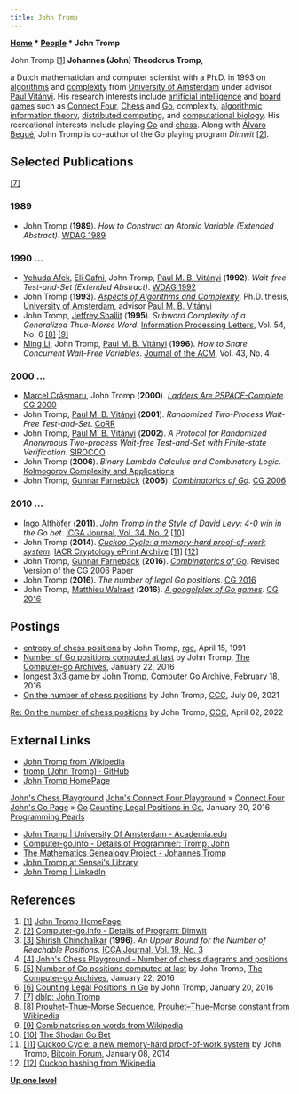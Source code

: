 ```yaml
---
title: John Tromp
---
```

**[Home](Home "Home") \* [People](People "People") \* John Tromp**



 [](https://tromp.github.io/) John Tromp <a id="cite-note-1" href="#cite-ref-1">[1]</a> 
**Johannes (John) Theodorus Tromp**,  

a Dutch mathematician and computer scientist with a Ph.D. in 1993 on [algorithms](Algorithms "Algorithms") and [complexity](https://en.wikipedia.org/wiki/Computational_complexity_theory) from [University of Amsterdam](https://en.wikipedia.org/wiki/University_of_Amsterdam) under advisor [Paul Vitányi](Mathematician#PVitany "Mathematician"). 
His research interests include [artificial intelligence](Artificial_Intelligence "Artificial Intelligence") and [board games](Games "Games") such as [Connect Four](Connect_Four "Connect Four"), [Chess](Chess "Chess") and [Go](Go "Go"), complexity, [algorithmic information theory](https://en.wikipedia.org/wiki/Algorithmic_information_theory), [distributed computing](https://en.wikipedia.org/wiki/Distributed_computing), and [computational biology](https://en.wikipedia.org/wiki/Computational_biology). 
His recreational interests include playing [Go](Go "Go") and [chess](Chess "Chess"). Along with [Álvaro Begué](%C3%81lvaro_Begu%C3%A9 "Álvaro Begué"), John Tromp is co-author of the Go playing program *Dimwit* <a id="cite-note-2" href="#cite-ref-2">[2]</a>.



## Selected Publications


<a id="cite-note-7" href="#cite-ref-7">[7]</a>



### 1989


* John Tromp (**1989**). *How to Construct an Atomic Variable (Extended Abstract)*. [WDAG 1989](http://www.informatik.uni-trier.de/~ley/db/conf/wdag/wdag89.html#Tromp89)


### 1990 ...


* [Yehuda Afek](http://www.informatik.uni-trier.de/~ley/pers/hd/a/Afek:Yehuda.html), [Eli Gafni](http://www.informatik.uni-trier.de/~ley/pers/hd/g/Gafni:Eli.html), John Tromp, [Paul M. B. Vitányi](Mathematician#PVitany "Mathematician") (**1992**). *Wait-free Test-and-Set (Extended Abstract)*. [WDAG 1992](http://www.informatik.uni-trier.de/~ley/db/conf/wdag/wdag92.html#AfekGTV92)
* John Tromp (**1993**). *[Aspects of Algorithms and Complexity](https://tromp.github.io/thesis.html)*. Ph.D. thesis, [University of Amsterdam](https://en.wikipedia.org/wiki/University_of_Amsterdam), advisor [Paul M. B. Vitányi](Mathematician#PVitany "Mathematician")
* John Tromp, [Jeffrey Shallit](Mathematician#JShallit "Mathematician") (**1995**). *Subword Complexity of a Generalized Thue-Morse Word*. [Information Processing Letters](https://en.wikipedia.org/wiki/Information_Processing_Letters), Vol. 54, No. 6 <a id="cite-note-8" href="#cite-ref-8">[8]</a> <a id="cite-note-9" href="#cite-ref-9">[9]</a>
* [Ming Li](http://www.informatik.uni-trier.de/~ley/pers/hd/l/Li:Ming.html), John Tromp, [Paul M. B. Vitányi](Mathematician#PVitany "Mathematician") (**1996**). *How to Share Concurrent Wait-Free Variables*. [Journal of the ACM](ACM#Journal "ACM"), Vol. 43, No. 4


### 2000 ...


* [Marcel Crâşmaru](index.php?title=Marcel_Cr%C3%A2%C5%9Fmaru&action=edit&redlink=1 "Marcel Crâşmaru (page does not exist)"), John Tromp (**2000**). *[Ladders Are PSPACE-Complete](http://link.springer.com/chapter/10.1007/3-540-45579-5_16)*. [CG 2000](CG_2000 "CG 2000")
* John Tromp, [Paul M. B. Vitányi](Mathematician#PVitany "Mathematician") (**2001**). *Randomized Two-Process Wait-Free Test-and-Set*. [CoRR](http://www.informatik.uni-trier.de/~ley/db/journals/corr/corr0106.html#cs-DC-0106056)
* John Tromp, [Paul M. B. Vitányi](Mathematician#PVitany "Mathematician") (**2002**). *A Protocol for Randomized Anonymous Two-process Wait-free Test-and-Set with Finite-state Verification*. [SIROCCO](http://www.informatik.uni-trier.de/~ley/db/conf/sirocco/sirocco2002.html#TrompV02)
* John Tromp (**2006**). *Binary Lambda Calculus and Combinatory Logic*. [Kolmogorov Complexity and Applications](http://www.informatik.uni-trier.de/~ley/db/conf/dagstuhl/P6051.html#Tromp06)
* John Tromp, [Gunnar Farnebäck](Gunnar_Farneb%C3%A4ck "Gunnar Farnebäck") (**2006**). *[Combinatorics of Go](http://link.springer.com/chapter/10.1007/978-3-540-75538-8_8)*. [CG 2006](CG_2006 "CG 2006")


### 2010 ...


* [Ingo Althöfer](Ingo_Alth%C3%B6fer "Ingo Althöfer") (**2011**). *John Tromp in the Style of David Levy: 4-0 win in the Go bet*. [ICGA Journal, Vol. 34, No. 2](ICGA_Journal#34_2 "ICGA Journal") <a id="cite-note-10" href="#cite-ref-10">[10]</a>
* John Tromp (**2014**). *[Cuckoo Cycle: a memory-hard proof-of-work system](https://github.com/tromp/cuckoo/blob/master/cuckoo.pdf)*. [IACR Cryptology ePrint Archive](http://www.informatik.uni-trier.de/~ley/db/journals/iacr/iacr2014.html#Tromp14) <a id="cite-note-11" href="#cite-ref-11">[11]</a> <a id="cite-note-12" href="#cite-ref-12">[12]</a>
* John Tromp, [Gunnar Farnebäck](Gunnar_Farneb%C3%A4ck "Gunnar Farnebäck") (**2016**). *[Combinatorics of Go](https://slidelegend.com/combinatorics-of-go-john-tromp_59e6582d1723dd4ae3fc8239.html)*. Revised Version of the CG 2006 Paper
* John Tromp (**2016**). *The number of legal Go positions*. [CG 2016](CG_2016 "CG 2016")
* John Tromp, [Matthieu Walraet](Matthieu_Walraet "Matthieu Walraet") (**2016**). *[A googolplex of Go games](Matthieu_Walraet#googolplex "Matthieu Walraet")*. [CG 2016](CG_2016 "CG 2016")


## Postings


* [entropy of chess positions](https://groups.google.com/d/msg/rec.games.chess/pyM6LfZPbvY/DO2V0y4BezIJ) by John Tromp, [rgc](Computer_Chess_Forums "Computer Chess Forums"), April 15, 1991
* [Number of Go positions computed at last](https://groups.google.com/d/msg/computer-go-archive/jlVCk9IRGEY/us3LHpTPCgAJ) by John Tromp, [The Computer-go Archives](http://computer-go.org/pipermail/computer-go/), January 22, 2016
* [longest 3x3 game](https://groups.google.com/d/msg/computer-go-archive/sTHY0pBpm0o/3s_YkoUlBQAJ) by John Tromp, [Computer Go Archive](https://groups.google.com/forum/#!forum/computer-go-archive), February 18, 2016
* [On the number of chess positions](http://www.talkchess.com/forum3/viewtopic.php?f=7&t=77685) by John Tromp, [CCC](CCC "CCC"), July 09, 2021


 [Re: On the number of chess positions](https://www.talkchess.com/forum3/viewtopic.php?f=7&t=77685&start=34) by John Tromp, [CCC](CCC "CCC"), April 02, 2022
## External Links


* [John Tromp from Wikipedia](https://en.wikipedia.org/wiki/John_Tromp)
* [tromp (John Tromp) · GitHub](https://github.com/tromp)
* [John Tromp HomePage](https://tromp.github.io/)


 [John's Chess Playground](https://tromp.github.io/chess/chess.html)
 [John's Connect Four Playground](https://tromp.github.io/c4/c4.html) » [Connect Four](Connect_Four "Connect Four")
 [John's Go Page](https://tromp.github.io/go.html) » [Go](Go "Go")
 [Counting Legal Positions in Go](https://tromp.github.io/go/legal.html), January 20, 2016
 [Programming Pearls](https://tromp.github.io/pearls.html)
* [John Tromp | University Of Amsterdam - Academia.edu](http://amsterdam.academia.edu/JohnTromp)
* [Computer-go.info - Details of Programmer: Tromp, John](http://www.computer-go.info/db/operson.php?a=Tromp%2C+John)
* [The Mathematics Genealogy Project - Johannes Tromp](https://genealogy.math.ndsu.nodak.edu/id.php?id=66084)
* [John Tromp at Sensei's Library](http://senseis.xmp.net/?JohnTromp)
* [John Tromp | LinkedIn](https://www.linkedin.com/in/john-tromp-b1601b8/)


## References


1. <a id="cite-ref-1" href="#cite-note-1">[1]</a> [John Tromp HomePage](https://tromp.github.io/)
2. <a id="cite-ref-2" href="#cite-note-2">[2]</a> [Computer-go.info - Details of Program: Dimwit](http://www.computer-go.info/db/oprog.php?a=Dimwit)
3. <a id="cite-ref-3" href="#cite-note-3">[3]</a> [Shirish Chinchalkar](Shirish_Chinchalkar "Shirish Chinchalkar") (**1996**). *An Upper Bound for the Number of Reachable Positions*. [ICCA Journal, Vol. 19, No. 3](ICGA_Journal#19_3 "ICGA Journal")
4. <a id="cite-ref-4" href="#cite-note-4">[4]</a> [John's Chess Playground - Number of chess diagrams and positions](https://tromp.github.io/chess/chess.html)
5. <a id="cite-ref-5" href="#cite-note-5">[5]</a> [Number of Go positions computed at last](https://groups.google.com/d/msg/computer-go-archive/jlVCk9IRGEY/us3LHpTPCgAJ) by John Tromp, [The Computer-go Archives](http://computer-go.org/pipermail/computer-go/), January 22, 2016
6. <a id="cite-ref-6" href="#cite-note-6">[6]</a> [Counting Legal Positions in Go](http://tromp.github.io/go/legal.html) by John Tromp, January 20, 2016
7. <a id="cite-ref-7" href="#cite-note-7">[7]</a> [dblp: John Tromp](https://dblp.uni-trier.de/pers/hd/t/Tromp:John)
8. <a id="cite-ref-8" href="#cite-note-8">[8]</a> [Prouhet–Thue–Morse Sequence](Max_Euwe#ProuhetThueMorseSequence "Max Euwe"), [Prouhet–Thue–Morse constant from Wikipedia](https://en.wikipedia.org/wiki/Prouhet%E2%80%93Thue%E2%80%93Morse_constant)
9. <a id="cite-ref-9" href="#cite-note-9">[9]</a> [Combinatorics on words from Wikipedia](https://en.wikipedia.org/wiki/Combinatorics_on_words)
10. <a id="cite-ref-10" href="#cite-note-10">[10]</a> [The Shodan Go Bet](http://dcook.org/gobet/)
11. <a id="cite-ref-11" href="#cite-note-11">[11]</a> [Cuckoo Cycle: a new memory-hard proof-of-work system](https://bitcointalk.org/index.php?topic=405483.0) by John Tromp, [Bitcoin Forum](https://bitcointalk.org/index.php), January 08, 2014
12. <a id="cite-ref-12" href="#cite-note-12">[12]</a> [Cuckoo hashing from Wikipedia](https://en.wikipedia.org/wiki/Cuckoo_hashing)

**[Up one level](People "People")**







 

